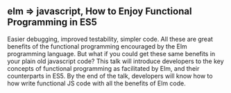 ## elm => javascript, How to Enjoy Functional Programming in ES5

Easier debugging, improved testability, simpler code. All these are great benefits of the functional programming encouraged by the Elm programming language. But what if you could get these same benefits in your plain old javascript code? This talk will introduce developers to the key concepts of functional programming as facilitated by Elm, and their counterparts in ES5. By the end of the talk, developers will know how to how write functional JS code with all the benefits of Elm code.
